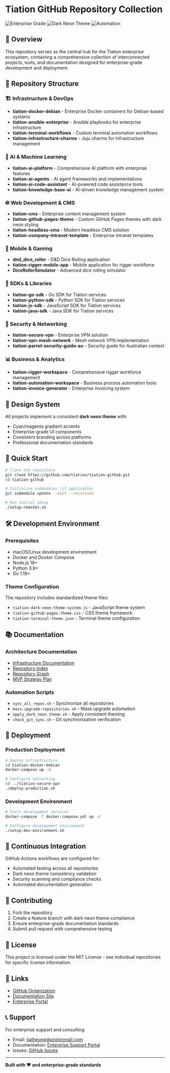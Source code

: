 # Tiation GitHub Repository Collection

![Enterprise Grade](https://img.shields.io/badge/Enterprise-Grade-00d4ff)
![Dark Neon Theme](https://img.shields.io/badge/Theme-Dark%20Neon-ff00ff)
![Automation](https://img.shields.io/badge/Automation-Enabled-00ff88)

## 🚀 Overview

This repository serves as the central hub for the Tiation enterprise ecosystem, containing a comprehensive collection of interconnected projects, tools, and documentation designed for enterprise-grade development and deployment.

## 📁 Repository Structure

### 🏗️ Infrastructure & DevOps
- **tiation-docker-debian** - Enterprise Docker containers for Debian-based systems
- **tiation-ansible-enterprise** - Ansible playbooks for enterprise infrastructure
- **tiation-terminal-workflows** - Custom terminal automation workflows
- **tiation-infrastructure-charms** - Juju charms for infrastructure management

### 🤖 AI & Machine Learning
- **tiation-ai-platform** - Comprehensive AI platform with enterprise features
- **tiation-ai-agents** - AI agent frameworks and implementations
- **tiation-ai-code-assistant** - AI-powered code assistance tools
- **tiation-knowledge-base-ai** - AI-driven knowledge management system

### 🌐 Web Development & CMS
- **tiation-cms** - Enterprise content management system
- **tiation-github-pages-theme** - Custom GitHub Pages themes with dark neon styling
- **tiation-headless-cms** - Modern headless CMS solution
- **tiation-company-intranet-template** - Enterprise intranet templates

### 📱 Mobile & Gaming
- **dnd_dice_roller** - D&D Dice Rolling application
- **tiation-rigger-mobile-app** - Mobile application for rigger workforce
- **DiceRollerSimulator** - Advanced dice rolling simulator

### 🔧 SDKs & Libraries
- **tiation-go-sdk** - Go SDK for Tiation services
- **tiation-python-sdk** - Python SDK for Tiation services
- **tiation-js-sdk** - JavaScript SDK for Tiation services
- **tiation-java-sdk** - Java SDK for Tiation services

### 🔐 Security & Networking
- **tiation-secure-vpn** - Enterprise VPN solution
- **tiation-vpn-mesh-network** - Mesh network VPN implementation
- **tiation-parrot-security-guide-au** - Security guide for Australian context

### 📊 Business & Analytics
- **tiation-rigger-workspace** - Comprehensive rigger workforce management
- **tiation-automation-workspace** - Business process automation tools
- **tiation-invoice-generator** - Enterprise invoicing system

## 🎨 Design System

All projects implement a consistent **dark neon theme** with:
- Cyan/magenta gradient accents
- Enterprise-grade UI components
- Consistent branding across platforms
- Professional documentation standards

## 🔧 Quick Start

```bash
# Clone the repository
git clone https://github.com/tiation/tiation-github.git
cd tiation-github

# Initialize submodules (if applicable)
git submodule update --init --recursive

# Run initial setup
./setup-remotes.sh
```

## 🛠️ Development Environment

### Prerequisites
- macOS/Linux development environment
- Docker and Docker Compose
- Node.js 18+
- Python 3.9+
- Go 1.19+

### Theme Configuration
The repository includes standardized theme files:
- `tiation-dark-neon-theme-system.js` - JavaScript theme system
- `tiation-github-pages-theme.css` - CSS theme framework
- `tiation-terminal-theme.json` - Terminal theme configuration

## 📚 Documentation

### Architecture Documentation
- [Infrastructure Documentation](./INFRASTRUCTURE_DOCUMENTATION.md)
- [Repository Index](./REPOSITORY_INDEX.md)
- [Repository Graph](./REPOSITORY_GRAPH.md)
- [MVP Strategy Plan](./MVP_STRATEGY_PLAN.md)

### Automation Scripts
- `sync_all_repos.sh` - Synchronize all repositories
- `mass-upgrade-repositories.sh` - Mass upgrade automation
- `apply_dark_neon_theme.sh` - Apply consistent theming
- `check_git_sync.sh` - Git synchronization verification

## 🚀 Deployment

### Production Deployment
```bash
# Deploy infrastructure
cd tiation-docker-debian
docker-compose up -d

# Configure networking
cd ../tiation-secure-vpn
./deploy-production.sh
```

### Development Environment
```bash
# Start development services
docker-compose -f docker-compose.yml up -d

# Configure development environment
./setup-dev-environment.sh
```

## 🔄 Continuous Integration

GitHub Actions workflows are configured for:
- Automated testing across all repositories
- Dark neon theme consistency validation
- Security scanning and compliance checks
- Automated documentation generation

## 🤝 Contributing

1. Fork the repository
2. Create a feature branch with dark neon theme compliance
3. Ensure enterprise-grade documentation standards
4. Submit pull request with comprehensive testing

## 📄 License

This project is licensed under the MIT License - see individual repositories for specific license information.

## 🔗 Links

- [GitHub Organization](https://github.com/tiation)
- [Documentation Site](https://tiation.github.io/tiation-github)
- [Enterprise Portal](https://enterprise.tiation.com)

## 📞 Support

For enterprise support and consulting:
- Email: tiatheone@protonmail.com
- Documentation: [Enterprise Support Portal](https://support.tiation.com)
- Issues: [GitHub Issues](https://github.com/tiation/tiation-github/issues)

---

**Built with ❤️ and enterprise-grade standards**
